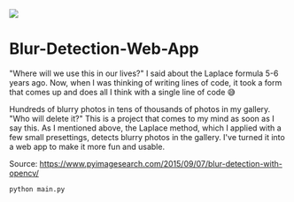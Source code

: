 <img src="https://github.com/Furkan-Gulsen/Blur-Detection-Web-App/blob/master/BlurDetection.gif" />

# Blur-Detection-Web-App
"Where will we use this in our lives?" I said about the Laplace formula 5-6 years ago. Now, when I was thinking of writing lines of code, it took a form that comes up and does all I think with a single line of code 😅

Hundreds of blurry photos in tens of thousands of photos in my gallery. "Who will delete it?" This is a project that comes to my mind as soon as I say this. As I mentioned above, the Laplace method, which I applied with a few small presettings, detects blurry photos in the gallery. I've turned it into a web app to make it more fun and usable.

Source: https://www.pyimagesearch.com/2015/09/07/blur-detection-with-opencv/

```
python main.py
```
